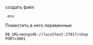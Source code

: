 создать файл 
```
.env
```
Поместить в него переменные 
```
DB_URL=mongodb://localhost:27017/shop
PORT=3001
```